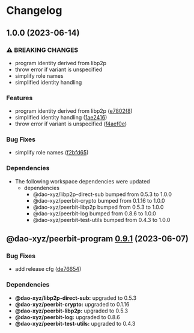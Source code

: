 # Changelog

## 1.0.0 (2023-06-14)


### ⚠ BREAKING CHANGES

* program identity derived from libp2p
* throw error if variant is unspecified
* simplify role names
* simplified identity handling

### Features

* program identity derived from libp2p ([e7802f8](https://github.com/dao-xyz/peerbit/commit/e7802f816eb3e06c14cc57b193d2bde2b5005cef))
* simplified identity handling ([1ae2416](https://github.com/dao-xyz/peerbit/commit/1ae24168a5c8629b8f9d1c57eceed6abd4a15020))
* throw error if variant is unspecified ([f4aef0e](https://github.com/dao-xyz/peerbit/commit/f4aef0ea5713eb37a0dfcf251fe6233e6a54dbd7))


### Bug Fixes

* simplify role names ([f2bfd65](https://github.com/dao-xyz/peerbit/commit/f2bfd65422d0d7066cbc34693bfeafecb508004d))


### Dependencies

* The following workspace dependencies were updated
  * dependencies
    * @dao-xyz/libp2p-direct-sub bumped from 0.5.3 to 1.0.0
    * @dao-xyz/peerbit-crypto bumped from 0.1.16 to 1.0.0
    * @dao-xyz/peerbit-libp2p bumped from 0.5.3 to 1.0.0
    * @dao-xyz/peerbit-log bumped from 0.8.6 to 1.0.0
    * @dao-xyz/peerbit-test-utils bumped from 0.4.3 to 1.0.0

## @dao-xyz/peerbit-program [0.9.1](https://github.com/dao-xyz/peerbit/compare/@dao-xyz/peerbit-program@0.9.0...@dao-xyz/peerbit-program@0.9.1) (2023-06-07)


### Bug Fixes

* add release cfg ([de76654](https://github.com/dao-xyz/peerbit/commit/de766548f8106804d319e8b51e9607f2a3f60726))





### Dependencies

* **@dao-xyz/libp2p-direct-sub:** upgraded to 0.5.3
* **@dao-xyz/peerbit-crypto:** upgraded to 0.1.16
* **@dao-xyz/peerbit-libp2p:** upgraded to 0.5.3
* **@dao-xyz/peerbit-log:** upgraded to 0.8.6
* **@dao-xyz/peerbit-test-utils:** upgraded to 0.4.3
